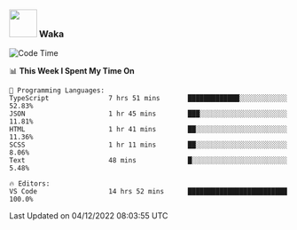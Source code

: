 ### <img src="https://media.giphy.com/media/VgCDAzcKvsR6OM0uWg/giphy.gif" width="50"> Waka

  <!--START_SECTION:waka-->
![Code Time](http://img.shields.io/badge/Code%20Time-1%2C134%20hrs%2015%20mins-blue)

📊 **This Week I Spent My Time On** 

```text
💬 Programming Languages: 
TypeScript               7 hrs 51 mins       █████████████░░░░░░░░░░░░   52.83% 
JSON                     1 hr 45 mins        ███░░░░░░░░░░░░░░░░░░░░░░   11.81% 
HTML                     1 hr 41 mins        ██░░░░░░░░░░░░░░░░░░░░░░░   11.36% 
SCSS                     1 hr 11 mins        ██░░░░░░░░░░░░░░░░░░░░░░░   8.06% 
Text                     48 mins             █░░░░░░░░░░░░░░░░░░░░░░░░   5.48%

🔥 Editors: 
VS Code                  14 hrs 52 mins      █████████████████████████   100.0%

```


 Last Updated on 04/12/2022 08:03:55 UTC
<!--END_SECTION:waka-->
